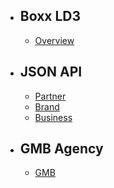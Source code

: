 - ## Boxx LD3
    - [Overview](/{{route}}/{{version}}/overview)
- ## JSON API
    - [Partner](/{{route}}/{{version}}/partner)
    - [Brand](/{{route}}/{{version}}/brand)
    - [Business](/{{route}}/{{version}}/business)
- ## GMB Agency
    - [GMB](/{{route}}/{{version}}/gmb)